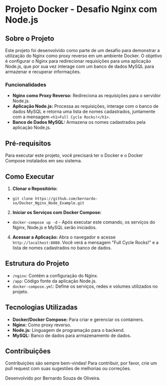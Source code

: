 # Projeto Docker - Desafio Nginx com Node.js

## Sobre o Projeto

Este projeto foi desenvolvido como parte de um desafio para demonstrar a utilização do Nginx como proxy reverso em um ambiente Docker. O objetivo é configurar o Nginx para redirecionar requisições para uma aplicação Node.js, que por sua vez interage com um banco de dados MySQL para armazenar e recuperar informações.

### Funcionalidades

- **Nginx como Proxy Reverso:** Redireciona as requisições para o servidor Node.js.
- **Aplicação Node.js:** Processa as requisições, interage com o banco de dados MySQL e retorna uma lista de nomes cadastrados, juntamente com a mensagem `<h1>Full Cycle Rocks!</h1>`.
- **Banco de Dados MySQL:** Armazena os nomes cadastrados pela aplicação Node.js.

## Pré-requisitos

Para executar este projeto, você precisará ter o Docker e o Docker Compose instalados em seu sistema.

## Como Executar

1. **Clonar o Repositório:**
- `git clone https://github.com/bernardo-so/Docker_Nginx_Node_Example.git`

2. **Iniciar os Serviços com Docker Compose:**
- `docker-compose up -d` - Após executar este comando, os serviços do Nginx, Node.js e MySQL serão iniciados.

4. **Acessar a Aplicação:**
Abra o navegador e acesse `http://localhost:8080`. Você verá a mensagem "Full Cycle Rocks!" e a lista de nomes cadastrados no banco de dados.

## Estrutura do Projeto

- `/nginx`: Contém a configuração do Nginx.
- `/app`: Código fonte da aplicação Node.js.
- `docker-compose.yml`: Define os serviços, redes e volumes utilizados no projeto.

## Tecnologias Utilizadas

- **Docker/Docker Compose:** Para criar e gerenciar os containers.
- **Nginx:** Como proxy reverso.
- **Node.js:** Linguagem de programação para o backend.
- **MySQL:** Banco de dados para armazenamento de dados.

## Contribuições

Contribuições são sempre bem-vindas! Para contribuir, por favor, crie um pull request com suas sugestões de melhorias ou correções.

Desenvolvido por Bernardo Souza de Oliveira.

